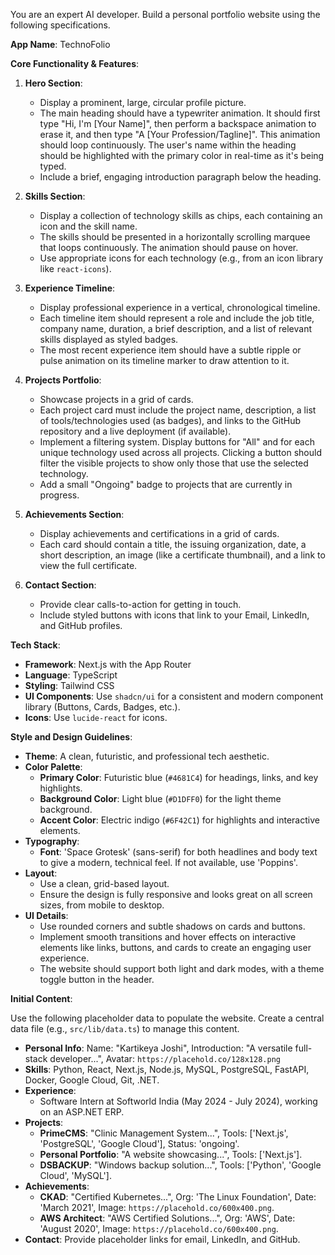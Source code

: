 
You are an expert AI developer. Build a personal portfolio website using the following specifications.

**App Name**: TechnoFolio

**Core Functionality & Features**:

1.  **Hero Section**:
    *   Display a prominent, large, circular profile picture.
    *   The main heading should have a typewriter animation. It should first type "Hi, I'm [Your Name]", then perform a backspace animation to erase it, and then type "A [Your Profession/Tagline]". This animation should loop continuously. The user's name within the heading should be highlighted with the primary color in real-time as it's being typed.
    *   Include a brief, engaging introduction paragraph below the heading.

2.  **Skills Section**:
    *   Display a collection of technology skills as chips, each containing an icon and the skill name.
    *   The skills should be presented in a horizontally scrolling marquee that loops continuously. The animation should pause on hover.
    *   Use appropriate icons for each technology (e.g., from an icon library like `react-icons`).

3.  **Experience Timeline**:
    *   Display professional experience in a vertical, chronological timeline.
    *   Each timeline item should represent a role and include the job title, company name, duration, a brief description, and a list of relevant skills displayed as styled badges.
    *   The most recent experience item should have a subtle ripple or pulse animation on its timeline marker to draw attention to it.

4.  **Projects Portfolio**:
    *   Showcase projects in a grid of cards.
    *   Each project card must include the project name, description, a list of tools/technologies used (as badges), and links to the GitHub repository and a live deployment (if available).
    *   Implement a filtering system. Display buttons for "All" and for each unique technology used across all projects. Clicking a button should filter the visible projects to show only those that use the selected technology.
    *   Add a small "Ongoing" badge to projects that are currently in progress.

5.  **Achievements Section**:
    *   Display achievements and certifications in a grid of cards.
    *   Each card should contain a title, the issuing organization, date, a short description, an image (like a certificate thumbnail), and a link to view the full certificate.

6.  **Contact Section**:
    *   Provide clear calls-to-action for getting in touch.
    *   Include styled buttons with icons that link to your Email, LinkedIn, and GitHub profiles.

**Tech Stack**:

*   **Framework**: Next.js with the App Router
*   **Language**: TypeScript
*   **Styling**: Tailwind CSS
*   **UI Components**: Use `shadcn/ui` for a consistent and modern component library (Buttons, Cards, Badges, etc.).
*   **Icons**: Use `lucide-react` for icons.

**Style and Design Guidelines**:

*   **Theme**: A clean, futuristic, and professional tech aesthetic.
*   **Color Palette**:
    *   **Primary Color**: Futuristic blue (`#4681C4`) for headings, links, and key highlights.
    *   **Background Color**: Light blue (`#D1DFF0`) for the light theme background.
    *   **Accent Color**: Electric indigo (`#6F42C1`) for highlights and interactive elements.
*   **Typography**:
    *   **Font**: 'Space Grotesk' (sans-serif) for both headlines and body text to give a modern, technical feel. If not available, use 'Poppins'.
*   **Layout**:
    *   Use a clean, grid-based layout.
    *   Ensure the design is fully responsive and looks great on all screen sizes, from mobile to desktop.
*   **UI Details**:
    *   Use rounded corners and subtle shadows on cards and buttons.
    *   Implement smooth transitions and hover effects on interactive elements like links, buttons, and cards to create an engaging user experience.
    *   The website should support both light and dark modes, with a theme toggle button in the header.

**Initial Content**:

Use the following placeholder data to populate the website. Create a central data file (e.g., `src/lib/data.ts`) to manage this content.

*   **Personal Info**: Name: "Kartikeya Joshi", Introduction: "A versatile full-stack developer...", Avatar: `https://placehold.co/128x128.png`
*   **Skills**: Python, React, Next.js, Node.js, MySQL, PostgreSQL, FastAPI, Docker, Google Cloud, Git, .NET.
*   **Experience**:
    *   Software Intern at Softworld India (May 2024 - July 2024), working on an ASP.NET ERP.
*   **Projects**:
    *   **PrimeCMS**: "Clinic Management System...", Tools: ['Next.js', 'PostgreSQL', 'Google Cloud'], Status: 'ongoing'.
    *   **Personal Portfolio**: "A website showcasing...", Tools: ['Next.js'].
    *   **DSBACKUP**: "Windows backup solution...", Tools: ['Python', 'Google Cloud', 'MySQL'].
*   **Achievements**:
    *   **CKAD**: "Certified Kubernetes...", Org: 'The Linux Foundation', Date: 'March 2021', Image: `https://placehold.co/600x400.png`.
    *   **AWS Architect**: "AWS Certified Solutions...", Org: 'AWS', Date: 'August 2020', Image: `https://placehold.co/600x400.png`.
*   **Contact**: Provide placeholder links for email, LinkedIn, and GitHub.
      
